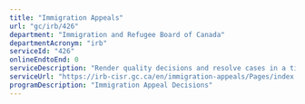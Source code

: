 ```yaml
---
title: "Immigration Appeals"
url: "gc/irb/426"
department: "Immigration and Refugee Board of Canada"
departmentAcronym: "irb"
serviceId: "426"
onlineEndtoEnd: 0
serviceDescription: "Render quality decisions and resolve cases in a timely manner regarding: sponsorship applications refused by the Department of Immigration, Refugees and Citizenship; certain removal orders made against permanent residents, refugees and other protected persons and holders of permanent resident visas; permanent residents outside of Canada who have been found not to have fulfilled their residency obligation; and appeals by the Minister of Public Safety and Emergency Preparedness against a decision on admissibility at the first level"
serviceUrl: "https://irb-cisr.gc.ca/en/immigration-appeals/Pages/index.aspx"
programDescription: "Immigration Appeal Decisions"
---
```


